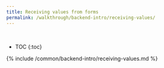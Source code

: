 ```yaml
---
title: Receiving values from forms
permalink: /walkthrough/backend-intro/receiving-values/
---
```


<div class='common-part-info' title='This part is common to all walkthroughs'>&nbsp;</div>

* TOC
{:toc}

{% include /common/backend-intro/receiving-values.md %}
